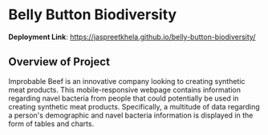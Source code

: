 # Belly Button Biodiversity

**Deployment Link**: https://jaspreetkhela.github.io/belly-button-biodiversity/

## Overview of Project
Improbable Beef is an innovative company looking to creating synthetic meat products. This mobile-responsive webpage contains information regarding navel bacteria from people that could potentially be used in creating synthetic meat products. Specifically, a multitude of data regarding a person's demographic and navel bacteria information is displayed in the form of tables and charts.
